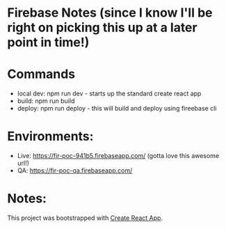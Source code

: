 # Firebase Notes (since I know I'll be right on picking this up at a later point in time!)

# Commands

- local dev: npm run dev - starts up the standard create react app
- build: npm run build
- deploy: npm run deploy  -  this will build and deploy using fireebase cli

# Environments:

- Live: https://fir-poc-941b5.firebaseapp.com/ (gotta love this awesome url!)
- QA: https://fir-poc-qa.firebaseapp.com/

# Notes:
This project was bootstrapped with [Create React App](https://github.com/facebookincubator/create-react-app).
